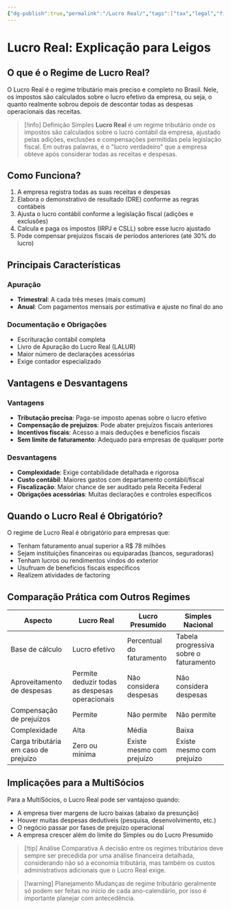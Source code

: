 ```yaml
---
{"dg-publish":true,"permalink":"/Lucro Real/","tags":["tax","legal","finance","brazil"],"noteIcon":""}
---
```




# Lucro Real: Explicação para Leigos

## O que é o Regime de Lucro Real?

O Lucro Real é o regime tributário mais preciso e completo no Brasil. Nele, os impostos são calculados sobre o lucro efetivo da empresa, ou seja, o quanto realmente sobrou depois de descontar todas as despesas operacionais das receitas.

> [!info] Definição Simples
> **Lucro Real** é um regime tributário onde os impostos são calculados sobre o lucro contábil da empresa, ajustado pelas adições, exclusões e compensações permitidas pela legislação fiscal. Em outras palavras, é o "lucro verdadeiro" que a empresa obteve após considerar todas as receitas e despesas.

## Como Funciona?

1. A empresa registra todas as suas receitas e despesas
2. Elabora o demonstrativo de resultado (DRE) conforme as regras contábeis
3. Ajusta o lucro contábil conforme a legislação fiscal (adições e exclusões)
4. Calcula e paga os impostos (IRPJ e CSLL) sobre esse lucro ajustado
5. Pode compensar prejuízos fiscais de períodos anteriores (até 30% do lucro)

## Principais Características

### Apuração
- **Trimestral**: A cada três meses (mais comum)
- **Anual**: Com pagamentos mensais por estimativa e ajuste no final do ano

### Documentação e Obrigações
- Escrituração contábil completa
- Livro de Apuração do Lucro Real (LALUR)
- Maior número de declarações acessórias
- Exige contador especializado

## Vantagens e Desvantagens

### Vantagens
- **Tributação precisa**: Paga-se imposto apenas sobre o lucro efetivo
- **Compensação de prejuízos**: Pode abater prejuízos fiscais anteriores
- **Incentivos fiscais**: Acesso a mais deduções e benefícios fiscais
- **Sem limite de faturamento**: Adequado para empresas de qualquer porte

### Desvantagens
- **Complexidade**: Exige contabilidade detalhada e rigorosa
- **Custo contábil**: Maiores gastos com departamento contábil/fiscal
- **Fiscalização**: Maior chance de ser auditado pela Receita Federal
- **Obrigações acessórias**: Muitas declarações e controles específicos

## Quando o Lucro Real é Obrigatório?

O regime de Lucro Real é obrigatório para empresas que:

- Tenham faturamento anual superior a R$ 78 milhões
- Sejam instituições financeiras ou equiparadas (bancos, seguradoras)
- Tenham lucros ou rendimentos vindos do exterior
- Usufruam de benefícios fiscais específicos
- Realizem atividades de factoring

## Comparação Prática com Outros Regimes

| **Aspecto** | **Lucro Real** | **Lucro Presumido** | **Simples Nacional** |
|-------------|----------------|---------------------|----------------------|
| Base de cálculo | Lucro efetivo | Percentual do faturamento | Tabela progressiva sobre o faturamento |
| Aproveitamento de despesas | Permite deduzir todas as despesas operacionais | Não considera despesas | Não considera despesas |
| Compensação de prejuízos | Permite | Não permite | Não permite |
| Complexidade | Alta | Média | Baixa |
| Carga tributária em caso de prejuízo | Zero ou mínima | Existe mesmo com prejuízo | Existe mesmo com prejuízo |

## Implicações para a MultiSócios

Para a MultiSócios, o Lucro Real pode ser vantajoso quando:

- A empresa tiver margens de lucro baixas (abaixo da presunção)
- Houver muitas despesas dedutíveis (pesquisa, desenvolvimento, etc.)
- O negócio passar por fases de prejuízo operacional
- A empresa crescer além do limite do Simples ou do Lucro Presumido

> [!tip] Análise Comparativa
> A decisão entre os regimes tributários deve sempre ser precedida por uma análise financeira detalhada, considerando não só a economia tributária, mas também os custos administrativos adicionais que o Lucro Real exige.

> [!warning] Planejamento
> Mudanças de regime tributário geralmente só podem ser feitas no início de cada ano-calendário, por isso é importante planejar com antecedência.

